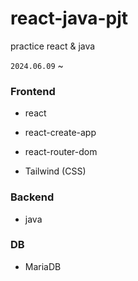 # react-java-pjt
practice react &amp; java

`2024.06.09` ~





### Frontend

- react
- react-create-app
- react-router-dom

- Tailwind (CSS)



### Backend

- java





### DB

- MariaDB

